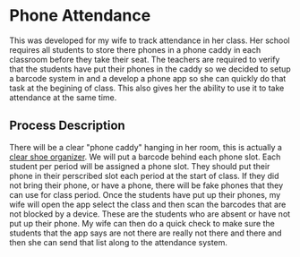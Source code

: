 # Phone Attendance
This was developed for my wife to track attendance in her class.  Her school requires all students to store there phones in a phone caddy in each classroom before they take their seat.  The teachers are required to verify that the students have put their phones in the caddy so we decided to setup a barcode system in and a develop a phone app so she can quickly do that task at the begining of class.  This also gives her the ability to use it to take attendance at the same time. 

## Process Description
There will be a clear "phone caddy" hanging in her room, this is actually a [clear shoe organizer](https://www.amazon.com/Simple-Houseware-Pockets-Hanging-Organizer/dp/B07CG2R9ST/ref=sr_1_3?crid=2RO775GSHTF3V&keywords=show+wall+hang+caddy+clear&qid=1658869016&sprefix=show+wall+hang+caddy+clear%2Caps%2C101&sr=8-3).  We will put a barcode behind each phone slot.  Each student per period will be assigned a phone slot. They should put their phone in their perscribed slot each period at the start of class.  If they did not bring their phone, or have a phone, there will be fake phones that they can use for class period.  Once the students have put up their phones, my wife will open the app select the class and then scan the barcodes that are not blocked by a device. These are the students who are absent or have not put up their phone.  My wife can then do a quick check to make sure the students that the app says are not there are really not there and there and then she can send that list along to the attendance system. 
